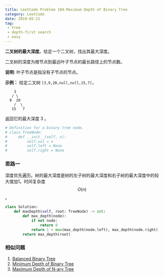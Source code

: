 ```yaml
---
title: LeetCode Problem 104-Maximum Depth of Binary Tree
category: LeetCode
date: 2019-05-21
tag:
 - tree
 - depth-first search
 - easy
---
```


**二叉树的最大深度**。给定一个二叉树，找出其最大深度。

二叉树的深度为根节点到最远叶子节点的最长路径上的节点数。

<!-- more -->

**说明:** 叶子节点是指没有子节点的节点。

**示例：**
给定二叉树 `[3,9,20,null,null,15,7]`，

```
    3
   / \
  9  20
    /  \
   15   7
```

返回它的最大深度 3 。

```python
# Definition for a binary tree node.
# class TreeNode:
#     def __init__(self, x):
#         self.val = x
#         self.left = None
#         self.right = None
```

### 思路一

深度优先遍历。树的最大深度是树的左子树的最大深度和右子树的最大深度中的较大值加1。时间复杂度 $$O(n)$$。

```python
class Solution:
    def maxDepth(self, root: TreeNode) -> int:
        def max_depth(node):
            if not node:
                return 0
            return 1 + max(max_depth(node.left), max_depth(node.right))
        return max_depth(root)
```

### 相似问题

1. [Balanced Binary Tree](https://leetcode.com/problems/balanced-binary-tree/)
2. [Minimum Depth of Binary Tree](https://leetcode.com/problems/minimum-depth-of-binary-tree/)
3. [Maximum Depth of N-ary Tree](https://leetcode.com/problems/maximum-depth-of-n-ary-tree/)